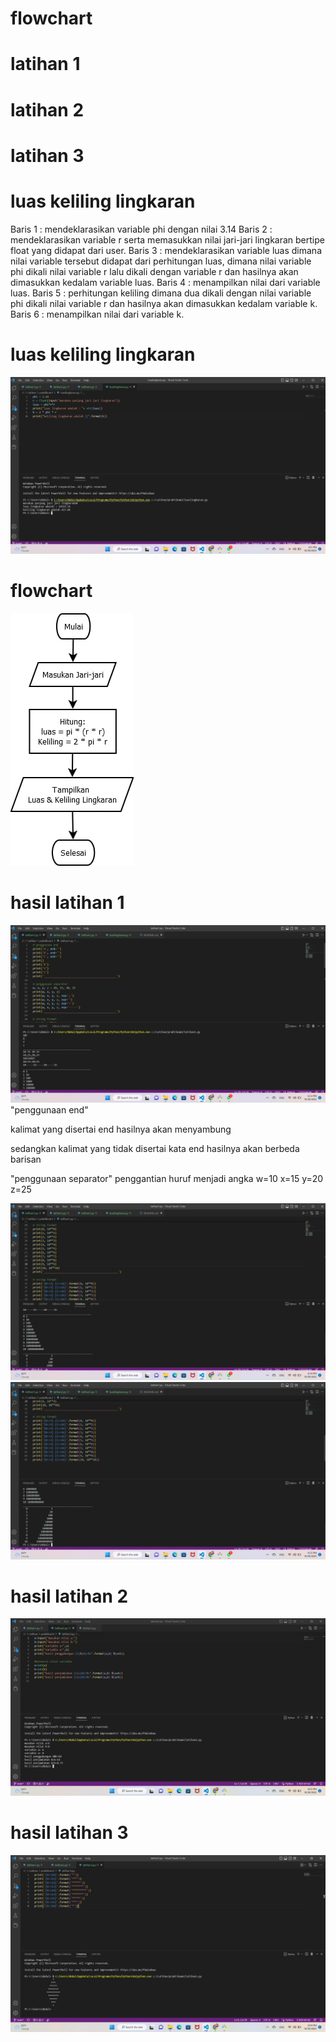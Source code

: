 # flowchart
# latihan 1
# latihan 2
# latihan 3
# luas keliling lingkaran

<p1>Baris 1 : mendeklarasikan variable phi dengan nilai 3.14 
<p2>Baris 2 : mendeklarasikan variable r serta memasukkan nilai jari-jari lingkaran bertipe float yang didapat dari user. 
<p3>Baris 3 : mendeklarasikan variable luas dimana nilai variable tersebut didapat dari perhitungan luas, dimana nilai variable phi dikali nilai variable r lalu dikali dengan variable r dan hasilnya akan dimasukkan kedalam variable luas. 
<p4>Baris 4 : menampilkan nilai dari variable luas. 
<p5>Baris 5 : perhitungan keliling dimana dua dikali dengan nilai variable phi dikali nilai variable r dan hasilnya akan dimasukkan kedalam variable k. 
<p6>Baris 6 : menampilkan nilai dari variable k.
# luas keliling lingkaran
![image.png](screenshot/luaslingkaran.png)

# flowchart
![image1.jpeg](screenshot/5.jpeg)

# hasil latihan 1
![image.png](screenshot/11.png)
<p1>"penggunaan end"
<p>
<p2>kalimat yang disertai end hasilnya akan menyambung
<p>
<p3>sedangkan kalimat yang tidak disertai kata end hasilnya akan berbeda barisan
<p>
<p4>"penggunaan separator"
<p6>penggantian huruf menjadi angka
<p7>w=10 x=15 y=20 z=25

![image.png](screenshot/12.png)
![image.png](screenshot/14.png)

# hasil latihan 2
![image.png](screenshot/2.png)

# hasil latihan 3
![image.png](screenshot/3.png)
